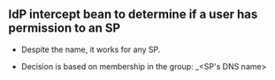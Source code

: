 ## IdP intercept bean to determine if a user has permission to an SP

* Despite the name, it works for any SP. 

* Decision is based on membership in the group: <base>_<SP's DNS name>





